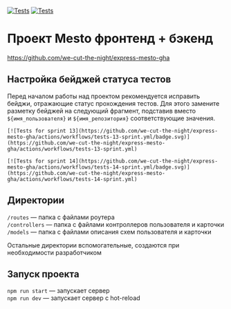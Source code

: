 [![Tests](https://github.com/yandex-praktikum/express-mesto-gha/actions/workflows/tests-13-sprint.yml/badge.svg)](https://github.com/we-cut-the-night/express-mesto-gha/actions/workflows/tests-13-sprint.yml) [![Tests](https://github.com/yandex-praktikum/express-mesto-gha/actions/workflows/tests-14-sprint.yml/badge.svg)](https://github.com/we-cut-the-night/express-mesto-gha/actions/workflows/tests-14-sprint.yml)
# Проект Mesto фронтенд + бэкенд
https://github.com/we-cut-the-night/express-mesto-gha


## Настройка бейджей статуса тестов
Перед началом работы над проектом рекомендуется исправить бейджи, отражающие статус прохождения тестов.
Для этого замените разметку бейджей на следующий фрагмент, подставив вместо `${имя_пользователя}` и `${имя_репозитория}` соответствующие значения.

```
[![Tests for sprint 13](https://github.com/we-cut-the-night/express-mesto-gha/actions/workflows/tests-13-sprint.yml/badge.svg)](https://github.com/we-cut-the-night/express-mesto-gha/actions/workflows/tests-13-sprint.yml) 

[![Tests for sprint 14](https://github.com/we-cut-the-night/express-mesto-gha/actions/workflows/tests-14-sprint.yml/badge.svg)](https://github.com/we-cut-the-night/express-mesto-gha/actions/workflows/tests-14-sprint.yml)
```


## Директории

`/routes` — папка с файлами роутера  
`/controllers` — папка с файлами контроллеров пользователя и карточки   
`/models` — папка с файлами описания схем пользователя и карточки  
  
Остальные директории вспомогательные, создаются при необходимости разработчиком

## Запуск проекта

`npm run start` — запускает сервер   
`npm run dev` — запускает сервер с hot-reload
